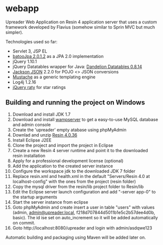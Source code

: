 webapp
======

Upreader Web Application on Resin 4 application server that uses a custom framework developed by Flavius (somehow similar to Sprin MVC but much simpler).

Technologies used so far:
+ Servlet 3, JSP EL
+ [batooJpa 2.0.1.2](https://github.com/BatooOrg/BatooJPA) as a JPA 2.0 implementation
+ jQuery 1.10.1
+ jQuery Datatables wrapper for Java: [Dandelion Datatables 0.8.14](http://dandelion.github.io/datatables/)
+ [Jackson JSON](http://jackson.codehaus.org/) 2.2.0 for POJO <> JSON conversions
+ [Mustache](http://mustache.github.io/) as a generic templating engine
+ Log4j 1.2.16
+ [jQuery raty](http://wbotelhos.com/raty/) for star ratings

Building and running the project on Windows
---------------------------------------------
1. Download and install JDK 1.7
2. Download and install [wampserver](http://www.wampserver.com/en/#download-wrapper) to get a easy-to-use MySQL database and admin console
3. Create the 'upreader' empty atabase using phpMyAdmin
2. Downlad and unzip [Resin 4.0.36](http://www.caucho.com/download/resin-pro-4.0.36.tar.gz)
3. Install Eclipse J2EE
3. Clone the project and import the project in Eclipse
5. Create a new Resin 4 server runtime and point it to the downloaded resin installation
6. Apply for a professional development license (optional)
7. Add the application to the created server instance
7. Configure the workspace jdk to the downloaded JDK 7 folder
8. Replace resin.xml and health.xml in the default "Servers/Resin 4.0 at localhost-config" with the ones from the project (resin folder)
9. Copy the mysql driver from the resin/lib project folder to Resin/lib
9. Edit the Eclipse server launch configuration and add "-server app-0" to the startup arguments
11. Start the server instance from eclipse
12. Goto phpMyAdmin and create insert a user in table "users" with values (admin, admin@upreader.local, f218d707844d5011b1e5c2b57dee4d0b, basic). The id ise set on auto_increment so it will be added automatically on commit. 
11. Goto http://localhost:8080/upreader and login with admin/asdqwe123

Automatic building and packaging using Maven will be added later on.
